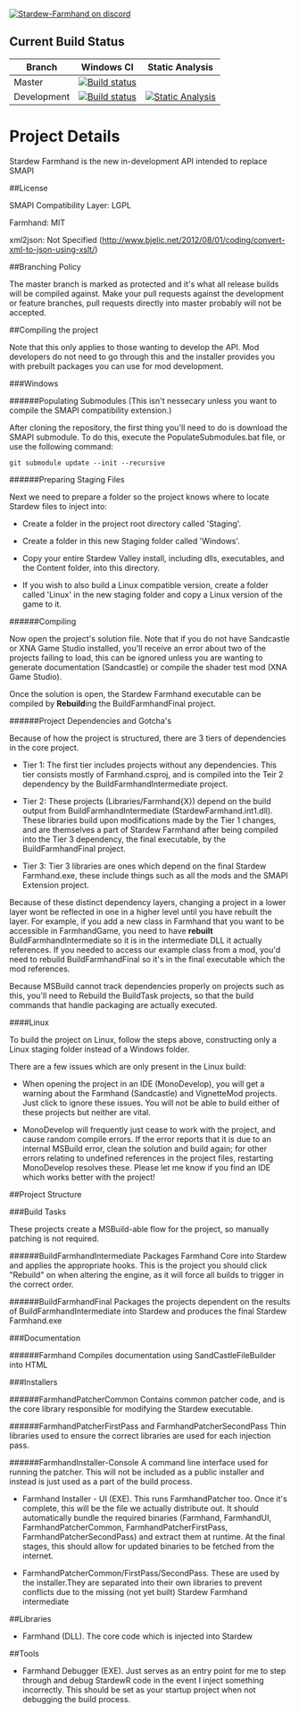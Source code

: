 [![Stardew-Farmhand on discord](https://img.shields.io/badge/discord-stardew--farmhand-blue.svg?style=flat-square)](https://discord.gg/0t3fh2xhHVdOFmtI)

## Current Build Status

| Branch        | Windows CI    | Static Analysis  |
| ------------- | ------------  | --- |
| Master      | [![Build status](https://ci.appveyor.com/api/projects/status/isjopx9h6gv9vv2x/branch/master?svg=true)](https://ci.appveyor.com/project/ClxS/stardew-farmhand/branch/master) | |
| Development      | [![Build status](https://ci.appveyor.com/api/projects/status/isjopx9h6gv9vv2x/branch/development?svg=true)](https://ci.appveyor.com/project/ClxS/stardew-farmhand/branch/development) |  [![Static Analysis](https://scan.coverity.com/projects/10466/badge.svg?flat=1)](https://scan.coverity.com/projects/10466) |

# Project Details

Stardew Farmhand is the new in-development API intended to replace SMAPI

##License

SMAPI Compatibility Layer: LGPL

Farmhand: MIT

xml2json: Not Specified (http://www.bjelic.net/2012/08/01/coding/convert-xml-to-json-using-xslt/)

##Branching Policy

The master branch is marked as protected and it's what all release builds will be compiled against. 
Make your pull requests against the development or feature branches, pull requests directly into master probably will not be accepted.

##Compiling the project

Note that this only applies to those wanting to develop the API. Mod developers do not need to go through this and the installer provides you with prebuilt packages you can use for mod development.

###Windows

######Populating Submodules
(This isn't nessecary unless you want to compile the SMAPI compatibility extension.)

After cloning the repository, the first thing you'll need to do is download the SMAPI submodule. 
To do this, execute the PopulateSubmodules.bat file, or use the following command:

```
git submodule update --init --recursive
```

######Preparing Staging Files

Next we need to prepare a folder so the project knows where to locate Stardew files to inject into:

- Create a folder in the project root directory called 'Staging'.

- Create a folder in this new Staging folder called 'Windows'.

- Copy your entire Stardew Valley install, including dlls, executables, and the Content folder, into this directory.

- If you wish to also build a Linux compatible version, create a folder called 'Linux' in the new staging folder and copy a Linux version of the game to it.

######Compiling

Now open the project's solution file. Note that if you do not have Sandcastle or XNA Game Studio installed, you'll receive an error about two of the projects failing to load, this can be ignored unless you are wanting to generate documentation (Sandcastle) or compile the shader test mod (XNA Game Studio).

Once the solution is open, the Stardew Farmhand executable can be compiled by **Rebuild**ing the BuildFarmhandFinal project.

######Project Dependencies and Gotcha's

Because of how the project is structured, there are 3 tiers of dependencies in the core project.
- Tier 1: The first tier includes projects without any dependencies. This tier consists mostly of Farmhand.csproj, and is compiled into the Teir 2 dependency by the BuildFarmhandIntermediate project.

- Tier 2: These projects (Libraries/Farmhand{X}) depend on the build output from BuildFarmhandIntermediate (StardewFarmhand.int1.dll). These libraries build upon modifications made by the Tier 1 changes, and are themselves a part of Stardew Farmhand after being compiled into the Tier 3 dependency, the final executable, by the BuildFarmhandFinal project.

- Tier 3: Tier 3 libraries are ones which depend on the final Stardew Farmhand.exe, these include things such as all the mods and the SMAPI Extension project.

Because of these distinct dependency layers, changing a project in a lower layer wont be reflected in one in a higher level until you have rebuilt the layer. For example, if you add a new class in Farmhand that you want to be accessible in FarmhandGame, you need to have **rebuilt** BuildFarmhandIntermediate so it is in the intermediate DLL it actually references. If you needed to access our example class from a mod, you'd need to rebuild BuildFarmhandFinal so it's in the final executable which the mod references.

Because MSBuild cannot track dependencies properly on projects such as this, you'll need to Rebuild the BuildTask projects, so that the build commands that handle packaging are
actually executed.

####Linux

To build the project on Linux, follow the steps above, constructing only a Linux staging folder instead of a Windows folder.

There are a few issues which are only present in the Linux build:

- When opening the project in an IDE (MonoDevelop), you will get a warning about the Farmhand (Sandcastle) and VignetteMod projects. Just click to ignore these issues. You will not
be able to build either of these projects but neither are vital.

- MonoDevelop will frequently just cease to work with the project, and cause random compile errors. If the error reports that it is due to an internal MSBuild error, clean the solution and build again; for other errors relating to undefined references in the project files, restarting MonoDevelop resolves these. Please let me know if you find an IDE which works better with the project!

##Project Structure

###Build Tasks

These projects create a MSBuild-able flow for the project, so manually patching is not required.

######BuildFarmhandIntermediate
Packages Farmhand Core into Stardew and applies the appropriate hooks. This is the project you should click "Rebuild" on when altering the engine, as it will force all builds to trigger in the correct order.

######BuildFarmhandFinal
Packages the projects dependent on the results of BuildFarmhandIntermediate into Stardew and produces the final Stardew Farmhand.exe

###Documentation

######Farmhand
Compiles documentation using SandCastleFileBuilder into HTML

###Installers

######FarmhandPatcherCommon
Contains common patcher code, and is the core library responsible for modifying the Stardew executable.

######FarmhandPatcherFirstPass and FarmhandPatcherSecondPass
Thin libraries used to ensure the correct libraries are used for each injection pass.

######FarmhandInstaller-Console
A command line interface used for running the patcher. This will not be included as a public installer and instead is just used as a part of the build process.

- Farmhand Installer - UI (EXE). This runs FarmhandPatcher too. Once it's complete, this will be the file we actually distribute out. It should automatically bundle the required binaries (Farmhand, FarmhandUI, FarmhandPatcherCommon, FarmhandPatcherFirstPass, FarmhandPatcherSecondPass) and extract them at runtime. At the final stages, this should allow for updated binaries to be fetched from the internet.

- FarmhandPatcherCommon/FirstPass/SecondPass. These are used by the installer.They are separated into their own libraries to prevent conflicts due to the missing (not yet built) Stardew Farmhand intermediate

##Libraries

- Farmhand (DLL). The core code which is injected into Stardew

##Tools

- Farmhand Debugger (EXE). Just serves as an entry point for me to step through and debug StardewR code in the event I inject something incorrectly. This should be set as your startup project when not debugging the build process.

